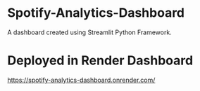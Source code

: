 # Spotify-Analytics-Dashboard
A dashboard created using Streamlit Python Framework.

# Deployed in Render Dashboard
https://spotify-analytics-dashboard.onrender.com/
